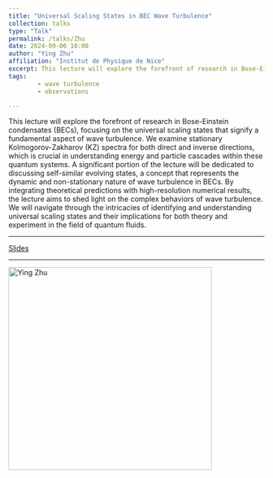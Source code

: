 ```yaml
---
title: "Universal Scaling States in BEC Wave Turbulence"
collection: talks
type: "Talk"
permalink: /talks/Zhu
date: 2024-09-06 10:00
author: "Ying Zhu" 
affiliation: "Institut de Physique de Nice"
excerpt: This lecture will explore the forefront of research in Bose-Einstein condensates, focusing on the universal scaling states that signify a fundamental aspect of wave turbulence.
tags: 
        - wave turbulence
        - observations

---
```


This lecture will explore the forefront of research in Bose-Einstein condensates (BECs), focusing on the universal scaling states that signify a fundamental aspect of wave turbulence. We examine stationary Kolmogorov-Zakharov (KZ) spectra for both direct and inverse directions, which is crucial in understanding energy and particle cascades within these quantum systems. A significant portion of the lecture will be dedicated to discussing self-similar evolving states, a concept that represents the dynamic and non-stationary nature of wave turbulence in BECs.
By integrating theoretical predictions with high-resolution numerical results, the lecture aims to shed light on the complex behaviors of wave turbulence. We will navigate through the intricacies of identifying and understanding universal scaling states and their implications for both theory and experiment in the field of quantum fluids.

---

[Slides]({{site.baseurl}}/files/Zhu_Presentation.pdf)

---

<img src="{{ site.baseurl }}/images/pic_Zhu.jpeg" alt="Ying Zhu" style="height: 400px" > 
